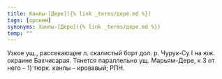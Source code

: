 ```yaml
---
title: Канлы-[Дере]({% link _terms/дере.md %})
tags: [ороним]
synonyms: Ханлы-[Дере]({% link _terms/дере.md %})
temp: ""
---
```


Узкое ущ., рассекающее л. скалистый борт дол. р. Чурук-Су I на юж. окраине
Бахчисарая. Тянется параллельно ущ. Марьям-Дере, к З от него – 1) тюрк. канлы –
кровавый; РПН.
